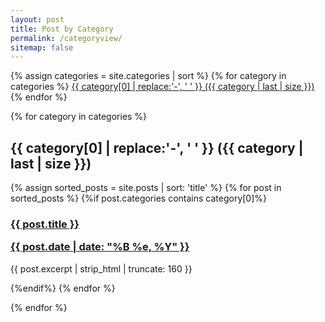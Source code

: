 ```yaml
---
layout: post
title: Post by Category
permalink: /categoryview/
sitemap: false
---
```


<div>
{% assign categories = site.categories | sort %}
{% for category in categories %}
<span class="site-tag">
<a href="#{{ category | first | slugify }}">
{{ category[0] | replace:'-', ' ' }} ({{ category | last | size }})
</a>
</span>
{% endfor %}
</div>

<div id="index">

{% for category in categories %}
<a name="{{ category[0] }}"></a><h2>{{ category[0] | replace:'-', ' ' }} ({{ category | last | size }}) </h2>
{% assign sorted_posts = site.posts | sort: 'title' %}
{% for post in sorted_posts %}
{%if post.categories contains category[0]%}

<h3><a href="{{ site.url }}{{site.baseurl}}{{ post.url }}" title="{{ post.title }}">{{ post.title }} <p class="date">{{ post.date |  date: "%B %e, %Y" }}</p></a></h3>
<p>{{ post.excerpt | strip_html | truncate: 160 }}</p>

{%endif%}
{% endfor %}

{% endfor %}
</div>

